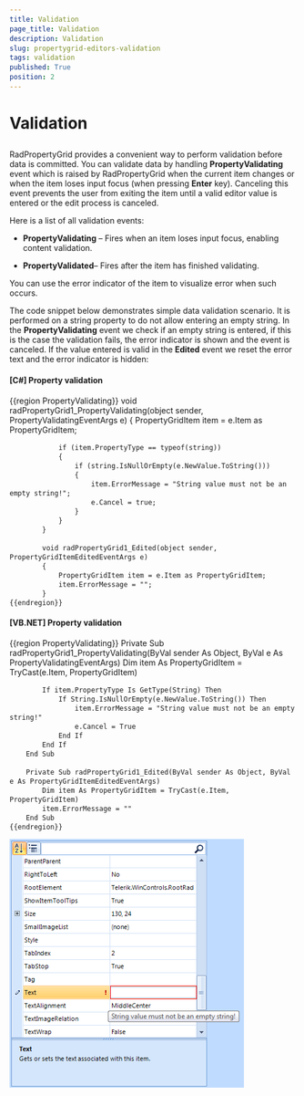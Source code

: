 ```yaml
---
title: Validation
page_title: Validation
description: Validation
slug: propertygrid-editors-validation
tags: validation
published: True
position: 2
---
```


# Validation



## 

RadPropertyGrid provides a convenient way to perform validation before data is committed.
        	You can validate data by handling __PropertyValidating__ event which
        	is raised by RadPropertyGrid when the current item changes or when the item loses input focus
        	(when pressing __Enter__ key). Canceling this event prevents the user
        	from exiting the item until a valid editor value is entered or the edit process is canceled.
        

Here is a list of all validation events:

* __PropertyValidating__ – Fires when an item loses input focus, enabling content validation.

* __PropertyValidated__– Fires after the item has finished validating.

You can use the error indicator of the item to visualize error when such occurs.

The code snippet below demonstrates simple data validation scenario. It is performed on a string 
			property to do not allow entering an empty string. In the __PropertyValidating__
			event we check if an empty string is entered, if this is the case the validation fails, the error
			indicator is shown and the event is canceled. If the value entered is valid in the 
			__Edited__ event we reset the error text and the error indicator is hidden:
		

#### __[C#] Property validation__

{{region PropertyValidating}}
	        void radPropertyGrid1_PropertyValidating(object sender, PropertyValidatingEventArgs e)
	        {
	            PropertyGridItem item = e.Item as PropertyGridItem;
	
	            if (item.PropertyType == typeof(string))
	            {
	                if (string.IsNullOrEmpty(e.NewValue.ToString()))
	                {
	                    item.ErrorMessage = "String value must not be an empty string!";
	                    e.Cancel = true;
	                }
	            }
	        }
	
	        void radPropertyGrid1_Edited(object sender, PropertyGridItemEditedEventArgs e)
	        {
	            PropertyGridItem item = e.Item as PropertyGridItem;
	            item.ErrorMessage = "";
	        }
	{{endregion}}



#### __[VB.NET] Property validation__

{{region PropertyValidating}}
	    Private Sub radPropertyGrid1_PropertyValidating(ByVal sender As Object, ByVal e As PropertyValidatingEventArgs)
	        Dim item As PropertyGridItem = TryCast(e.Item, PropertyGridItem)
	
	        If item.PropertyType Is GetType(String) Then
	            If String.IsNullOrEmpty(e.NewValue.ToString()) Then
	                item.ErrorMessage = "String value must not be an empty string!"
	                e.Cancel = True
	            End If
	        End If
	    End Sub
	
	    Private Sub radPropertyGrid1_Edited(ByVal sender As Object, ByVal e As PropertyGridItemEditedEventArgs)
	        Dim item As PropertyGridItem = TryCast(e.Item, PropertyGridItem)
	        item.ErrorMessage = ""
	    End Sub
	{{endregion}}

![propertygrid-editors-validation](images/propertygrid-editors-validation.png)
